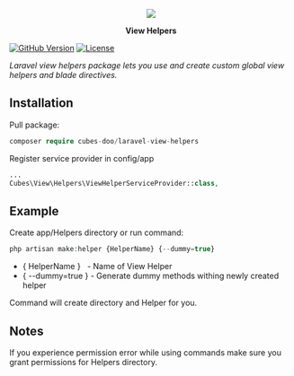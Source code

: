<p align="center"><img src="https://laravel.com/assets/img/components/logo-laravel.svg"></p>

<p align="center"> <b>View Helpers</b> </p>

<p align="center">

[![GitHub Version](https://img.shields.io/github/tag/robinradic/blade-extensions.svg?style=flat-square&label=version)](http://badge.fury.io/gh/cubes-doo/%2Flaravel-view-helpers)
[![License](http://img.shields.io/badge/license-MIT-ff69b4.svg?style=flat-square)](https://mit-license.org/)

</p>

*Laravel view helpers package lets you use and create custom global view helpers and blade directives.*

## Installation
Pull package:
```php
composer require cubes-doo/laravel-view-helpers
```
Register service provider in config/app
```php
...
Cubes\View\Helpers\ViewHelperServiceProvider::class,
```

## Example
Create app/Helpers directory or run command:
```php
php artisan make:helper {HelperName} {--dummy=true}
```
* { HelperName } &nbsp; - Name of View Helper
* { --dummy=true } - Generate dummy methods withing newly created helper

Command will create directory and Helper for you.


## Notes
If you experience permission error while using commands make sure you grant permissions
for Helpers directory.

